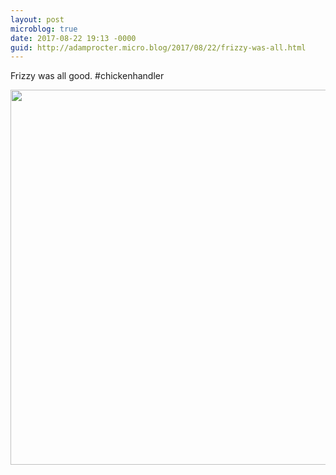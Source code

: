 ```yaml
---
layout: post
microblog: true
date: 2017-08-22 19:13 -0000
guid: http://adamprocter.micro.blog/2017/08/22/frizzy-was-all.html
---
```

Frizzy was all good. #chickenhandler 

<img src="http://discursive.adamprocter.co.uk/uploads/2017/bb083fa487.jpg" width="600" height="600" />
